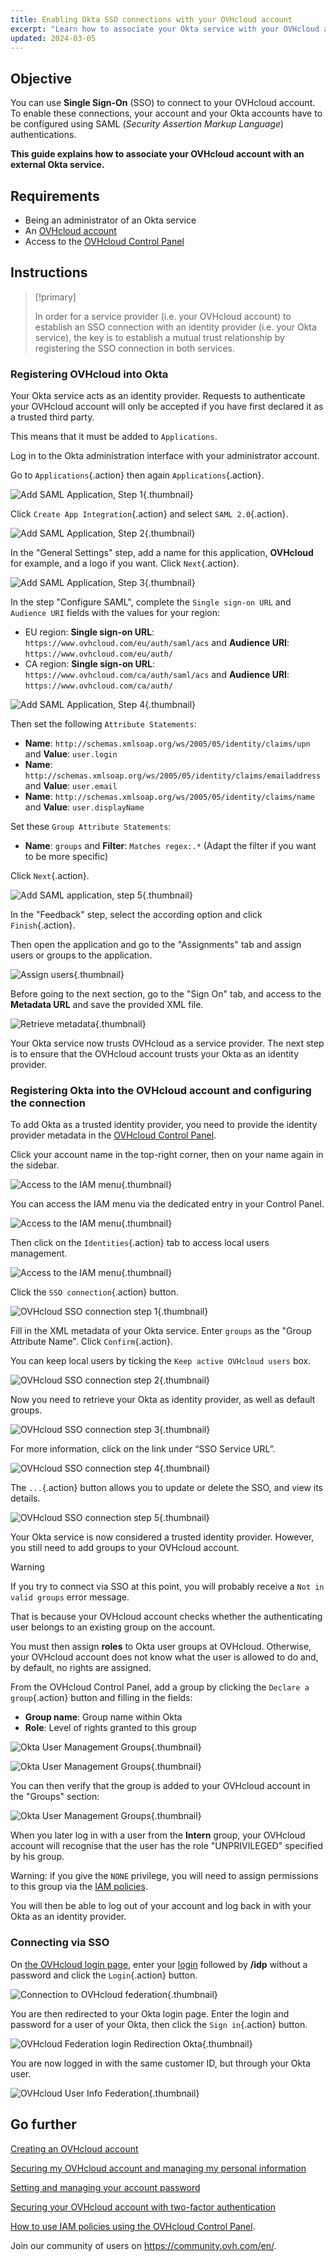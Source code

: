 ```yaml
---
title: Enabling Okta SSO connections with your OVHcloud account
excerpt: "Learn how to associate your Okta service with your OVHcloud account via SAML 2.0"
updated: 2024-03-05
---
```


## Objective

You can use **Single Sign-On** (SSO) to connect to your OVHcloud account. To enable these connections, your account and your Okta accounts have to be configured using SAML (*Security Assertion Markup Language*) authentications.

**This guide explains how to associate your OVHcloud account with an external Okta service.**

## Requirements

- Being an administrator of an Okta service
- An [OVHcloud account](/pages/account_and_service_management/account_information/ovhcloud-account-creation)
- Access to the [OVHcloud Control Panel](https://ca.ovh.com/auth/?action=gotomanager&from=https://www.ovh.com/asia/&ovhSubsidiary=asia)

## Instructions

> [!primary]
>
> In order for a service provider (i.e. your OVHcloud account) to establish an SSO connection with an identity provider (i.e. your Okta service), the key is to establish a mutual trust relationship by registering the SSO connection in both services.
>

### Registering OVHcloud into Okta

Your Okta service acts as an identity provider. Requests to authenticate your OVHcloud account will only be accepted if you have first declared it as a trusted third party.

This means that it must be added to `Applications`.

Log in to the Okta administration interface with your administrator account.

Go to `Applications`{.action} then again `Applications`{.action}.

![Add SAML Application, Step 1](images/OKTA_add_application_step1.png){.thumbnail}

Click `Create App Integration`{.action} and select `SAML 2.0`{.action}.

![Add SAML Application, Step 2](images/OKTA_add_application_step2.png){.thumbnail}

In the "General Settings" step, add a name for this application, **OVHcloud** for example, and a logo if you want. Click `Next`{.action}.

![Add SAML Application, Step 3](images/OKTA_add_application_step3.png){.thumbnail}

In the step "Configure SAML", complete the `Single sign-on URL` and `Audience URI` fields with the values for your region: 

- EU region: **Single sign-on URL**: `https://www.ovhcloud.com/eu/auth/saml/acs` and **Audience URI**: `https://www.ovhcloud.com/eu/auth/`
- CA region: **Single sign-on URL**: `https://www.ovhcloud.com/ca/auth/saml/acs` and **Audience URI**: `https://www.ovhcloud.com/ca/auth/`

![Add SAML Application, Step 4](images/OKTA_add_application_step4.png){.thumbnail}

Then set the following `Attribute Statements`:

- **Name**: `http://schemas.xmlsoap.org/ws/2005/05/identity/claims/upn` and **Value**: `user.login`
- **Name**: `http://schemas.xmlsoap.org/ws/2005/05/identity/claims/emailaddress` and **Value**: `user.email`
- **Name**: `http://schemas.xmlsoap.org/ws/2005/05/identity/claims/name` and **Value**: `user.displayName`

Set these `Group Attribute Statements`:

- **Name**: `groups` and **Filter**: `Matches regex:.*` (Adapt the filter if you want to be more specific)

Click `Next`{.action}.

![Add SAML application, step 5](images/OKTA_add_application_step5.png){.thumbnail}

In the "Feedback" step, select the according option and click `Finish`{.action}.

Then open the application and go to the "Assignments" tab and assign users or groups to the application.

![Assign users](images/OKTA_add_user.png){.thumbnail}

Before going to the next section, go to the "Sign On" tab, and access to the **Metadata URL** and save the provided XML file.

![Retrieve metadata](images/OKTA_retrieve_metadata.png){.thumbnail}

Your Okta service now trusts OVHcloud as a service provider. The next step is to ensure that the OVHcloud account trusts your Okta as an identity provider.

### Registering Okta into the OVHcloud account and configuring the connection

To add Okta as a trusted identity provider, you need to provide the identity provider metadata in the [OVHcloud Control Panel](https://ca.ovh.com/auth/?action=gotomanager&from=https://www.ovh.com/asia/&ovhSubsidiary=asia).

Click your account name in the top-right corner, then on your name again in the sidebar.

![Access to the IAM menu](images/access_to_the_IAM_menu_01.png){.thumbnail}

You can access the IAM menu via the dedicated entry in your Control Panel.

![Access to the IAM menu](images/access_to_the_IAM_menu_02.png){.thumbnail}

Then click on the `Identities`{.action} tab to access local users management.

![Access to the IAM menu](images/access_to_the_IAM_menu_03.png){.thumbnail}

Click the `SSO connection`{.action} button.

![OVHcloud SSO connection step 1](images/ovhcloud_user_management_connect_sso_1.png){.thumbnail}

Fill in the XML metadata of your Okta service. Enter `groups` as the "Group Attribute Name". Click `Confirm`{.action}.

You can keep local users by ticking the `Keep active OVHcloud users` box.

![OVHcloud SSO connection step 2](images/ovhcloud_add_federation.png){.thumbnail}

Now you need to retrieve your Okta as identity provider, as well as default groups.

![OVHcloud SSO connection step 3](images/ovhcloud_add_federation_success.png){.thumbnail}

For more information, click on the link under “SSO Service URL”.

![OVHcloud SSO connection step 4](images/ovhcloud_idp_details.png){.thumbnail}

The `...`{.action} button allows you to update or delete the SSO, and view its details.

![OVHcloud SSO connection step 5](images/ovhcloud_user_management_connect_sso_5.png){.thumbnail}

Your Okta service is now considered a trusted identity provider. However, you still need to add groups to your OVHcloud account.

> [!warning]
> If you try to connect via SSO at this point, you will probably receive a `Not in valid groups` error message.
>
> That is because your OVHcloud account checks whether the authenticating user belongs to an existing group on the account.
>

You must then assign **roles** to Okta user groups at OVHcloud. Otherwise, your OVHcloud account does not know what the user is allowed to do and, by default, no rights are assigned.

From the OVHcloud Control Panel, add a group by clicking the `Declare a group`{.action} button and filling in the fields:

- **Group name**: Group name within Okta
- **Role**: Level of rights granted to this group

![Okta User Management Groups](images/ovhcloud_user_management_groups_1.png){.thumbnail}

![Okta User Management Groups](images/ovhcloud_user_management_groups_2.png){.thumbnail}

You can then verify that the group is added to your OVHcloud account in the "Groups" section:

![Okta User Management Groups](images/ovhcloud_user_management_groups_3.png){.thumbnail}

When you later log in with a user from the **Intern** group, your OVHcloud account will recognise that the user has the role "UNPRIVILEGED" specified by his group.

Warning: if you give the `NONE` privilege, you will need to assign permissions to this group via the [IAM policies](/pages/account_and_service_management/account_information/iam-policy-ui).

You will then be able to log out of your account and log back in with your Okta as an identity provider.

### Connecting via SSO

On [the OVHcloud login page](https://ca.ovh.com/auth/?action=gotomanager&from=https://www.ovh.com/asia/&ovhSubsidiary=asia), enter your [login](/pages/account_and_service_management/account_information/ovhcloud-account-creation#what-is-my-nic-handle) followed by **/idp** without a password and click the `Login`{.action} button.

![Connection to OVHcloud federation](images/ovhcloud_federation_login_1.png){.thumbnail}

You are then redirected to your Okta login page. Enter the login and password for a user of your Okta, then click the `Sign in`{.action} button.

![OVHcloud Federation login Redirection Okta](images/OKTA_login.png){.thumbnail}

You are now logged in with the same customer ID, but through your Okta user.

![OVHcloud User Info Federation](images/ovhcloud_user_infos_federation.png){.thumbnail}

## Go further

[Creating an OVHcloud account](/pages/account_and_service_management/account_information/ovhcloud-account-creation)

[Securing my OVHcloud account and managing my personal information](/pages/account_and_service_management/account_information/all_about_username)

[Setting and managing your account password](/pages/account_and_service_management/account_information/manage-ovh-password)

[Securing your OVHcloud account with two-factor authentication](/pages/account_and_service_management/account_information/secure-ovhcloud-account-with-2fa)

[How to use IAM policies using the OVHcloud Control Panel](/pages/account_and_service_management/account_information/iam-policy-ui).

Join our community of users on <https://community.ovh.com/en/>.
